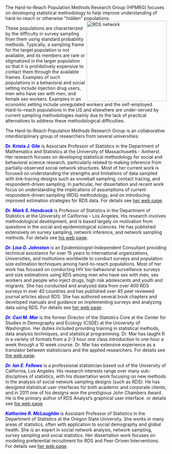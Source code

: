 The Hard-to-Reach Population Methods Research Group (HPMRG) focuses on developing statistical methodology to help improve understanding of hard-to-reach or otherwise "hidden" populations. <img src="http://github.com/HPMG/.github/main/profile/defenseplot5.jpg" align="right" width="250" height="250" alt="RDS network"/>

These populations are characterized by the difficulty in survey sampling from them using standard probability methods. Typically, a sampling frame for the target population is not available, and its members are rare or stigmatized in the larger population so that it is prohibitively expensive to contact them through the available frames. Examples of such populations in a behavioral and social setting include injection drug users, men who have sex with men, and female sex workers. Examples in an economic setting include unregulated workers and the self-employed. Hard-to-reach populations in the US and elsewhere are under-served by current sampling methodologies mainly due to the lack of practical alternatives to address these methodological difficulties.

The Hard-to-Reach Population Methods Research Group is an collaborative interdisciplinary group of researchers from several universities:

<span style="color:blue">**Dr. Krista J. Gile**</span> is Associate Professor of Statistics in the Department of Mathematics and Statistics at the University of Massachusetts - Amherst.  Her research focuses on developing statistical methodology for social and behavioral science research, particularly related to making inference from partially-observed social network structures. Most of her current work is focused on understanding the strengths and limitations of data sampled with link-tracing designs such as snowball sampling, contact tracing, and respondent-driven sampling.  In particular, her dissertation and recent work focus on understanding the implications of assumptions of current respondent-driven sampling (RDS) methodology, and on introducing improved estimation strategies for RDS data. For details see [her web page](http://www.math.umass.edu/~gile/).

<span style="color:blue">***Dr. Mark S. Handcock***</span> is Professor of Statistics in the Department of Statistics at the University of California – Los Angeles. His research involves methodological development, and is based largely on motivation from questions in the social and epidemiological sciences. He has published extensively on survey sampling, network inference, and network sampling methods. For details see [his web page](https://handcock.gthub.io).

<span style="color:blue">***Dr. Lisa G. Johnston***</span> is an Epidemiologist-Independent Consultant providing technical assistance for over 15 years to international organizations, Universities, and institutions worldwide to conduct surveys and population size estimation techniques among hard-to-reach populations. Most of her work has focused on conducting HIV bio-behavioral surveillance surveys and size estimations using RDS among men who have sex with men, sex workers and people who inject drugs, high risk adolescents and youth and migrants. She has conducted and analyzed data from over 400 RDS surveys in over 40 countries and has published over 45 peer reviewed journal articles about RDS. She has authored several book chapters and developed manuals and guidance on implementing surveys and analyzing data using RDS. For details see [her web page](http://www.lisagjohnston.com/).

<span style="color:blue">***Dr. Cori M. Mar***</span> is the former Director of the Statistics Core at the Center for Studies in Demography and Ecology (CSDE) at the University of Washington.  Her duties included providing training in statistical methods, data analysis techniques, and statistical programming. Dr. Mar has taught R in a variety of formats from a 2-3 hour one class introduction to one hour a week through a 10 week course. Dr. Mar has extensive experience as a translator between statisticians and the applied researchers. For details see [the web page](http://csde.washington.edu/services/statistics.shtml).

<span style="color:blue">***Dr. Ian E. Fellows***</span>  is a professional statistician based out of the University of California, Los Angeles. His research interests range over many sub-disciplines of statistics, with his dissertation work focusing on new methods in the analysis of social network sampling designs (such as RDS). He has designed statistical user interfaces for both academic and corporate clients, and in 2011 one of his designs won the prestigious John Chambers Award. He is the primary author of RDS Analyst’s graphical user interface.
or details see [his web page](http://fellstat.com).

<span style="color:blue">***Katherine R. McLaughlin***</span>  is Assistant Professor of Statistics in the Department of Statistics at the Oregon State University. She works in many areas of statistics, often with application to social demography and global health.  She is an expert in social network analysis, network sampling, survey sampling and social statistics. Her dissertation work focuses on modeling preferential recruitment for RDS and Peer-Driven Interventions. For details see [her web page](http://www.science.oregonstate.edu/~mclaugka/).
